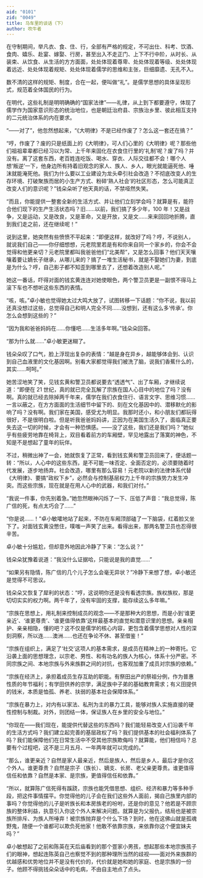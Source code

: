 ```yaml
---
aid: "0101"
zid: "0049"
title: 马车里的谈话（下）
author: 吹牛者
---
```


在守制期间，举凡衣、食、住、行，全部有严格的规定，不可出仕、科考、饮酒、食肉、嬉乐、赴宴、嫁娶、行房，甚至出入不走正门、上下不行中阶，从时长、从装束、从饮食、从生活的方方面面，处处体现着尊卑、处处体现着等级、处处体现着远近、处处体现着规矩、处处体现着儒学的思维和主张，巨细靡遗、无孔不入。

数不清的这样的规矩、制度，合在一起，便叫做“礼”。是儒学思想的具体呈现形式，规范着全体国民的行为。

在明代，这些礼制是明明确确的“国家法律”——礼律，从上到下都要遵守，体现了儒学作为国家意识形态的统治地位，也是朝廷治府县、宗族治乡里、彼此相互支持的二元统治体系的内在要求。

“——对了”，他忽然想起来，“《大明律》不是已经作废了？怎么这一套还在搞？”

“哼，作废了？废的只是纸面上的《大明律》，可人们心里的《大明律》呢？那些他们祖祖辈辈都已经习以为常、上千年来固化在衣食住行里的‘礼制’呢？废了吗？并没有。离了这套东西，老百姓连吃饭、喝水、穿衣、人际交往都不会！哪个人想‘叛逆’一下，他身边所有持着旧观念的家人、族人、乡人，眼光就能逼死他、唾沫就能淹死他。我们为什么要以工业建设为龙头牵引社会改造？不彻底改变人的生存环境、打破聚族而居的小生产方式、粉碎‘熟人社会’的社区形态，怎么可能真正改变人们的意识呢？”钱朵朵听了他天真的话，不禁哑然失笑。

“而且，你能提供一整套全新的生活方式、并让他们立刻学会吗？就算是有，能符合他们现下的生产生活状态吗？旧……以前，我们搞了多少年，100 年！又是战争，又是运动，又是改良，又是革命，又是开放，又是文……来来回回地折腾，直到我们走之前，还在继续呢！”



说到这里，她突然有些愤愤不平起来：“即便这样，就改好了吗？哼，不说别人，就说我们自己——你仔细想想，元老院里若是有和你来自同一个家乡的，你会不会觉得和他更亲切？元老院里都叫我爸爸他们“北美帮”，又是怎么回事？他们天天嚷嚷着要让嫡长子继承，从哪儿来的？搞了一堆生活秘书，就是不娶她们为妻，到底是为什么？哼，自己影子都不知歪到哪里去了，还想着改造别人呢。”



她这一番话，吓得对面的钱玄黄连连对她使眼色，两个警卫员更是一副恨不得马上滚下车也不想听这些东西的表情。



“咳，咳。”卓小敏也觉得她太过大鸣大放了，试图转移一下话题：“你不说，我以前还真没想过这些，总觉得自己和明人完全不同……没想到，还有这么多‘传承’。你怎么会想到这些的？”



“因为我和爸爸妈妈在……你懂吧……生活多年啊。”钱朵朵回答。



“那为什么就……”卓小敏更迷糊了。



钱朵朵叹了口气，脸上浮现出复杂的表情：“越是身在异乡，越能够体会到、认识到自己血液里的文化基因啊。别看大家都觉得我们被洗了脑，说我们香蕉什么的，其实……呵呵。”



她苦涩地笑了笑，见钱玄黄和警卫员都说要去“透透气”、出了车厢，才继续说道：“即便在 21 世纪，真的就已完全瓦解了宗族在国人心目中的地位了吗？没有啊。真的就已经去除掉两千年来，儒学在我们衣食住行、语言文字、思维习惯……一言以蔽之，在方方面面的生活细节中留下的、刻在文化基因中的、潜移默化的影响了吗？没有啊。我们家在美国，感受尤为明显。我那时还小，和小朋友们都玩得很好，不是很明白啦。但是听我爸爸妈妈讲，正因为在美国生活久了，面临真正要失去这一切的时候，才会有一种恐惧感。——没了这些，我们还是我们吗？”她似乎有些疲劳地靠在椅背上，双目看着前方的车厢壁，罕见地露出了落寞的神色，不知是不是想起了童年的玩伴。



不过，稍微出神了一会，她就恢复了正常，看到钱玄黄和警卫员回来了，便话题一转：“所以，人心中的这些东西，是不可能一味否定、全面否定的，必须要随着时代发展，逐步地扬弃。社会改造，哪里有那么容易！元老院以新的法律体系代替《大明律》、要搞“政权下乡”，必然会与控制基层权力上千年的宗族势力发生冲突。而这些宗族，现在就是在用人心中的武器，和我们对付。”



“我说一件事，你先别着急。”她忽然眼神闪烁了一下、压低了声音：“我总觉得，陈广信的死，有点太巧合了……”



“你是说……！”卓小敏嚯地站了起来，不防在车厢顶部磕了一下脑袋，红着脸又坐下了。对面钱玄黄没憋住，噗嗤一声笑了出来。看得出来，那两名警卫员也忍得很辛苦。



卓小敏十分尴尬，但却意外地因此冷静了下来：“怎么说？”



钱朵朵犹豫着说道：“我没什么证据哈，只能说是我的直觉……”



“如果另有隐情，陈广信的几个儿子怎么会毫无异状？”冷静下来想了想，卓小敏还是觉得不可思议。



钱朵朵又恢复了犀利的状态：“哼，这说明你还是没有看透宗族。族权族权，那是切切实实的权力啊。两千年了，没有牢固的支撑，能存续这么多年嘛。”



“宗族在思想上，用礼制来控制成员的观念——不是那种大的思想，而是小到‘谁更亲近’、‘谁更尊贵’、‘谁更值得依靠’这样最基本的直觉和潜意识里的思想。亲亲相护、亲亲相隐，懂的吧？这不仅是儒学的核心内容，更包含着儒学思想对人性的深刻洞察，所以连……澳洲……也还在争论不休、甚至借鉴！”



“宗族在组织上，满足了‘社交’这项人的基本需求，是成员在精神上的一种寄托。它沿袭上面的思想理念，以宗老、男性、和有功名的族人为核心，体系十分严密。不同宗族之间、本地宗族与外来族群之间的对抗，也客观加重了成员对宗族的依赖。”



“宗族在经济上，承担着成员生存互助的职能。有祭田出产的祭祖分例，作为普惠性质的年节福利；有学田供养的宗学，满足族中子弟的基础教育需求；有义田提供的钱米，本质是恤孤、养老、扶弱的基本社会保障体系。”



“宗族在暴力上，对内有以家法、私刑为主的暴力工具，能够对族人实施直接的硬性控制与制裁。对外，则团结一体，保证族人在乡里的安全与地位。”



“你现在——我们现在，能提供代替这些的东西吗？我们能轻易改变人们沿袭千年的生活方式吗？我们建立起完善的基层政权了吗？我们提供基本的社会福利体系了吗？我们能保障他们在日常生活中不受其他宗族欺侮吗？就算能，他们相信吗？总要有个过程吧，这不是三月五月、一年两年就可以完成的。”



“那么，谁更亲近？自然是家人最亲近，然后是族人，然后是乡人，最后才是你这个外人。谁更尊贵？自然是宗子（族长）、嫡支、长房、老父亲更尊贵。谁更值得信任和依靠？自然是本家、是宗族，更值得信任和依靠。”



“所以，就算陈广信死得有蹊跷，宗族也能凭借思想、组织、经济和暴力等多种手段，把这件事情摆平。你觉得他的儿子会在我们这些外人面前，揭自己族里内部的事吗？你觉得他的儿子是听族长和本房族老的吩咐，还是你的意见？他若是不顾宗族的整体利益，执意引入你这个外人来解决问题。就算是为父报仇，结局也是被宗族所排斥、为族人所唾弃！被宗族抛弃是个什么下场？到时，他在这佛山就是孤魂野鬼，随便一个谁都可以欺负死他家！他敢不依靠宗族，来依靠你这个便宜妹夫吗？”



卓小敏想起了之前和陈英在天后庙看到的那个疍家小男孩，想起那些本地宗族孩子们的眼神，想起连陈英自己也察觉不到的那种理所当然的歧视——面对外来族群的优越感和优势地位并不是没有代价的，代价就是她和她的家庭、也是宗族的一份子。他顾不得挑钱朵朵话中的毛病，不由自主地点了点头。








